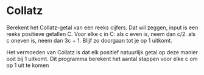 # Collatz
Berekent het Collatz-getal van een reeks cijfers.
Dat wil zeggen, input is een reeks positieve getallen C.
Voor elke c in C:
als c even is, neem dan c/2.
als c oneven is, neem dan 3c + 1.
Blijf zo doorgaan tot je op 1 uitkomt.

Het vermoeden van Collatz is dat elk positief natuurlijk getal op deze manier ooit bij 1 uitkomt.
Dit programma berekent het aantal stappen voor elke c om op 1 uit te komen

